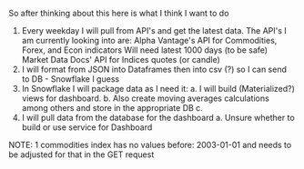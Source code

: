 So after thinking about this here is what I think I want to do

1. Every weekday I will pull from API's and get the latest data. The API's I am currently looking into are:
    Alpha Vantage's API for Commodities, Forex, and Econ indicators
        Will need latest 1000 days (to be safe)
    Market Data Docs' API for Indices quotes (or candle)
2. I will format from JSON into Dataframes then into csv (?) so I can send to DB - Snowflake I guess
3. In Snowflake I will package data as I need it:
    a. I will build (Materialized?) views for dashboard. 
    b. Also create moving averages calculations among others and store in the appropriate DB
    c. 
4. I will pull data from the database for the dashboard
    a. Unsure whether to build or use service for Dashboard


NOTE: 
    1 commodities index has no values before: 2003-01-01 and needs to be adjusted for that in the GET request